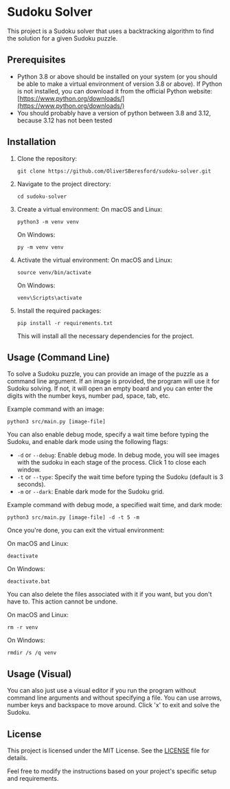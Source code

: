 # Sudoku Solver
This project is a Sudoku solver that uses a backtracking algorithm to find the solution for a given Sudoku puzzle.

## Prerequisites

- Python 3.8 or above should be installed on your system (or you should be able to make a virtual environment of version 3.8 or above). If Python is not installed, you can download it from the official Python website: [https://www.python.org/downloads/](https://www.python.org/downloads/)
- You should probably have a version of python between 3.8 and 3.12, because 3.12 has not been tested

## Installation

1. Clone the repository:

   ```shell
   git clone https://github.com/OliverSBeresford/sudoku-solver.git
   ```

2. Navigate to the project directory:
   ```shell
   cd sudoku-solver
   ```

3. Create a virtual environment:
   On macOS and Linux:
   ```shell
   python3 -m venv venv
   ```
   On Windows:
   ```shell
   py -m venv venv
   ```

4. Activate the virtual environment:
   On macOS and Linux:
   ```shell
   source venv/bin/activate
   ```
   On Windows:
   ```shell
   venv\Scripts\activate
   ```

5. Install the required packages:
   ```shell
   pip install -r requirements.txt
   ```
   This will install all the necessary dependencies for the project.

## Usage (Command Line)

To solve a Sudoku puzzle, you can provide an image of the puzzle as a command line argument. If an image is provided, the program will use it for Sudoku solving. If not, it will open an empty board and you can enter the digits with the number keys, number pad, space, tab, etc.

Example command with an image:

```shell
python3 src/main.py [image-file]
```

You can also enable debug mode, specify a wait time before typing the Sudoku, and enable dark mode using the following flags:

- `-d` or `--debug`: Enable debug mode. In debug mode, you will see images with the sudoku in each stage of the process. Click 1 to close each window.
- `-t` or `--type`: Specify the wait time before typing the Sudoku (default is 3 seconds).
- `-m` or `--dark`: Enable dark mode for the Sudoku grid.

Example command with debug mode, a specified wait time, and dark mode:

```shell
python3 src/main.py [image-file] -d -t 5 -m
```

Once you're done, you can exit the virtual environment:

On macOS and Linux:

```shell
deactivate
```

On Windows:
```shell
deactivate.bat
```

You can also delete the files associated with it if you want, but you don't have to.
This action cannot be undone.

On macOS and Linux:

```shell
rm -r venv
```

On Windows:
```shell
rmdir /s /q venv
```

## Usage (Visual)

You can also just use a visual editor if you run the program without command line arguments and without specifying a file. You can use arrows, number keys and backspace to move around. Click 'x' to exit and solve the Sudoku.

## License

This project is licensed under the MIT License. See the [LICENSE](LICENSE) file for details.

Feel free to modify the instructions based on your project's specific setup and requirements.